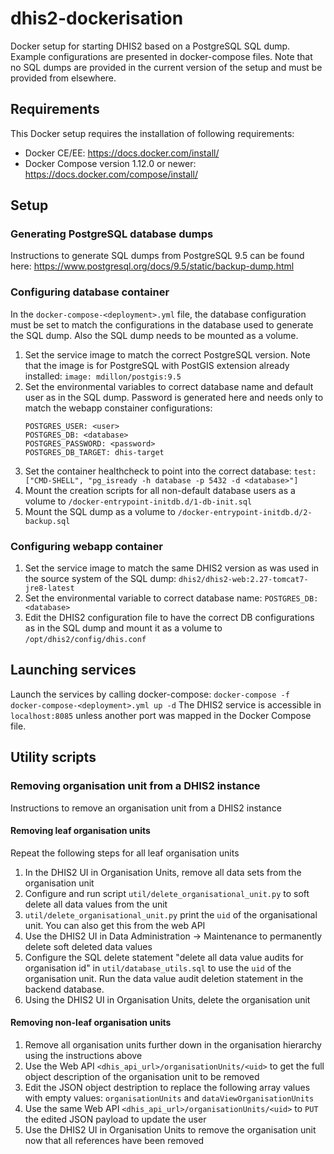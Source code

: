 # dhis2-dockerisation
Docker setup for starting DHIS2 based on a PostgreSQL SQL dump. Example configurations are presented in docker-compose files. Note that no SQL dumps are provided in the current version of the setup and must be provided from elsewhere.

## Requirements
This Docker setup requires the installation of following requirements:
 - Docker CE/EE: https://docs.docker.com/install/
 - Docker Compose version 1.12.0 or newer: https://docs.docker.com/compose/install/


## Setup

### Generating PostgreSQL database dumps

Instructions to generate SQL dumps from PostgreSQL 9.5 can be found here: https://www.postgresql.org/docs/9.5/static/backup-dump.html

### Configuring database container
 In the `docker-compose-<deployment>.yml` file, the database configuration must be set to match the configurations in the database used to generate the SQL dump. Also the SQL dump needs to be mounted as a volume.
1. Set the service image to match the correct PostgreSQL version. Note that the image is for PostgreSQL with PostGIS extension already installed:
`image: mdillon/postgis:9.5`
2. Set the environmental variables to correct database name and default user as in the SQL dump. Password is generated here and needs only to match the webapp constainer configurations:
	```
	POSTGRES_USER: <user>
	POSTGRES_DB: <database>
	POSTGRES_PASSWORD: <password>
	POSTGRES_DB_TARGET: dhis-target
	```
3. Set the container healthcheck to point into the correct database:
`test: ["CMD-SHELL", "pg_isready -h database -p 5432 -d <database>"]`
4. Mount the creation scripts for all non-default database users as a volume to `/docker-entrypoint-initdb.d/1-db-init.sql`
5. Mount the SQL dump as a volume to `/docker-entrypoint-initdb.d/2-backup.sql`

### Configuring webapp container
1. Set the service image to match the same DHIS2 version as was used in the source system of the SQL dump:
`dhis2/dhis2-web:2.27-tomcat7-jre8-latest`
2. Set the environmental variable to correct database name:
`POSTGRES_DB: <database>`
4. Edit the DHIS2 configuration file to have the correct DB configurations as in the SQL dump and mount it as a volume to `/opt/dhis2/config/dhis.conf`


## Launching services
Launch the services by calling docker-compose:
`docker-compose -f docker-compose-<deployment>.yml up -d`
The DHIS2 service is accessible in `localhost:8085` unless another port was mapped in the Docker Compose file.

## Utility scripts

### Removing organisation unit from a DHIS2 instance

Instructions to remove an organisation unit from a DHIS2 instance

#### Removing leaf organisation units

Repeat the following steps for all leaf organisation units
1. In the DHIS2 UI in Organisation Units, remove all data sets from the organisation unit
2. Configure and run script `util/delete_organisational_unit.py` to soft delete all data values from the unit
3. `util/delete_organisational_unit.py` print the `uid` of the organisational unit. You can also get this from the web API
4. Use the DHIS2 UI in Data Administration -> Maintenance to permanently delete soft deleted data values
5. Configure the SQL delete statement "delete all data value audits for organisation id" in `util/database_utils.sql` to use the
`uid` of the organisation unit. Run the data value audit deletion statement in the backend database.
6. Using the DHIS2 UI in Organisation Units, delete the organisation unit

####  Removing non-leaf organisation units

1. Remove all organisation units further down in the organisation hierarchy using the instructions above
2. Use the Web API `<dhis_api_url>/organisationUnits/<uid>` to get the full object description of the organisation unit to be removed
3. Edit the JSON object destription to replace the following array values with empty values: `organisationUnits` and `dataViewOrganisationUnits`
4. Use the same Web API `<dhis_api_url>/organisationUnits/<uid>` to `PUT` the edited JSON payload to update the user
5. Use the DHIS2 UI in Organisation Units to remove the organisation unit now that all references have been removed
